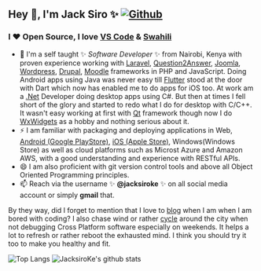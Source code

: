 ## Hey 👋, I'm Jack Siro ✨ [![Github](https://img.shields.io/github/followers/JacksiroKe?label=Follow&style=social)](https://github.com/JacksiroKe)

### I ❤ Open Source, I love [VS Code](https://code.visualstudio.com) & [Swahili](https://en.wikipedia.org/wiki/Swahili_language)

- 🔭 I'm a self taught ✨ _Software Developer_ ✨ from Nairobi, Kenya with proven experience working with [Laravel](https://laravel.com), [Question2Answer](https://question2answer.org), [Joomla](https://joomla.org), [Wordpress](https://wordpress.org), [Drupal](https://drupal.org), [Moodle](https://moodle.org) frameworks in PHP and JavaScript. Doing Android apps using Java was never easy till [Flutter](https://flutter.dev) stood at the door with Dart which now has enabled me to do apps for iOS too. At work am a [.Net](https://dotnet.microsoft.com) Developer doing desktop apps using C#. But then at times I fell short of the glory and started to redo what I do for desktop with C/C++. It wasn't easy working at first with [Qt](https://qt.io) framework though now I do [WxWidgets](htpps://wxwidgets.org) as a hobby and nothing serious about it.
- ⚡ I am familiar with packaging and deploying applications in Web, [Android (Google PlayStore)](https://play.google.com/store/apps/dev?id=6588364181021070520), [iOS (Apple Store)](https://apps.apple.com/us/developer/jackson-siro/id1327275130), Windows(Windows Store) as well as cloud platforms such as Microst Azure and Amazon AWS, with a good understanding and experience with RESTful APIs.
- 😄 I am also proficient with git version control tools and above all Object Oriented Programming principles.
- 📫 Reach via the username ✨ **@jacksiroke** ✨ on all social media account or simply **gmail** that.

 By they way, did I forget to mention that I love to [blog](https://medium.com/@JacksiroKe) when I am when I am bored with coding? I also chase wind or rather [cycle](https://www.strava.com/athletes/39986133) around the city when not debugging Cross Platform software especially on weekends. It helps a lot to refresh or rather reboot the exhausted mind. I think you should try it too to make you healthy and fit.

![Top Langs](https://github-readme-stats.vercel.app/api/top-langs/?username=jacksiroke&hide=html)
![JacksiroKe's github stats](https://github-readme-stats.vercel.app/api?username=jacksiroke&show_icons=true&count_private=true&line_height=30)

